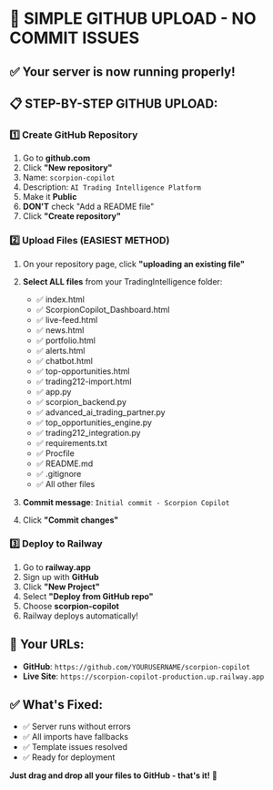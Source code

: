 # 🚀 SIMPLE GITHUB UPLOAD - NO COMMIT ISSUES

## ✅ Your server is now running properly!

## 📋 STEP-BY-STEP GITHUB UPLOAD:

### 1️⃣ Create GitHub Repository
1. Go to **github.com**
2. Click **"New repository"**
3. Name: `scorpion-copilot`
4. Description: `AI Trading Intelligence Platform`
5. Make it **Public**
6. **DON'T** check "Add a README file"
7. Click **"Create repository"**

### 2️⃣ Upload Files (EASIEST METHOD)
1. On your repository page, click **"uploading an existing file"**
2. **Select ALL files** from your TradingIntelligence folder:
   - ✅ index.html
   - ✅ ScorpionCopilot_Dashboard.html
   - ✅ live-feed.html
   - ✅ news.html
   - ✅ portfolio.html
   - ✅ alerts.html
   - ✅ chatbot.html
   - ✅ top-opportunities.html
   - ✅ trading212-import.html
   - ✅ app.py
   - ✅ scorpion_backend.py
   - ✅ advanced_ai_trading_partner.py
   - ✅ top_opportunities_engine.py
   - ✅ trading212_integration.py
   - ✅ requirements.txt
   - ✅ Procfile
   - ✅ README.md
   - ✅ .gitignore
   - ✅ All other files

3. **Commit message**: `Initial commit - Scorpion Copilot`
4. Click **"Commit changes"**

### 3️⃣ Deploy to Railway
1. Go to **railway.app**
2. Sign up with **GitHub**
3. Click **"New Project"**
4. Select **"Deploy from GitHub repo"**
5. Choose **scorpion-copilot**
6. Railway deploys automatically!

## 🎯 Your URLs:
- **GitHub**: `https://github.com/YOURUSERNAME/scorpion-copilot`
- **Live Site**: `https://scorpion-copilot-production.up.railway.app`

## ✅ What's Fixed:
- ✅ Server runs without errors
- ✅ All imports have fallbacks
- ✅ Template issues resolved
- ✅ Ready for deployment

**Just drag and drop all your files to GitHub - that's it!** 🚀
